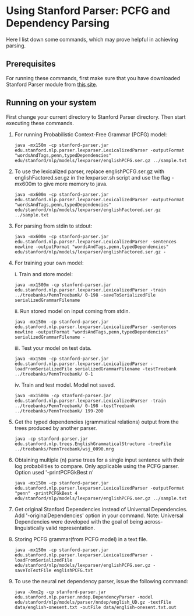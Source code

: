 # Using Stanford Parser: PCFG and Dependency Parsing

Here I list down some commands, which may prove helpful in achieving parsing.

## Prerequisites

For running these commands, first make sure that you have downloaded Stanford Parser module from [this site](http://nlp.stanford.edu/software/lex-parser.shtml).

## Running on your system

First change your current directory to Stanford Parser directory. Then start executing these commands.

1. For running Probabilistic Context-Free Grammar (PCFG) model:

	```
	java -mx150m -cp stanford-parser.jar edu.stanford.nlp.parser.lexparser.LexicalizedParser -outputFormat "wordsAndTags,penn,typedDependencies" edu/stanford/nlp/models/lexparser/englishPCFG.ser.gz ../sample.txt
	```

2. To use the lexicalized parser, replace englishPCFG.ser.gz with englishFactored.ser.gz in the lexparser.sh script and use the flag -mx600m to give more memory to java.

	```
	java -mx600m -cp stanford-parser.jar edu.stanford.nlp.parser.lexparser.LexicalizedParser -outputFormat "wordsAndTags,penn,typedDependencies" edu/stanford/nlp/models/lexparser/englishFactored.ser.gz ../sample.txt
	```

3. For parsing from stdin to stdout:

	```
	java -mx600m -cp stanford-parser.jar edu.stanford.nlp.parser.lexparser.LexicalizedParser -sentences newline -outputFormat "wordsAndTags,penn,typedDependencies" edu/stanford/nlp/models/lexparser/englishFactored.ser.gz -
	```

4. For training your own model:
	
	i. Train and store model:
	```
	java -mx1500m -cp stanford-parser.jar edu.stanford.nlp.parser.lexparser.LexicalizedParser -train ../treebanks/PennTreebank/ 0-198 -saveToSerializedFile serializedGrammarFilename
	```

	ii. Run stored model on input coming from stdin.
	```
	java -mx150m -cp stanford-parser.jar edu.stanford.nlp.parser.lexparser.LexicalizedParser -sentences newline -outputFormat "wordsAndTags,penn,typedDependencies" serializedGrammarFilename -
	```

	iii. Test your model on test data.
	```
	java -mx150m -cp stanford-parser.jar edu.stanford.nlp.parser.lexparser.LexicalizedParser -loadFromSerializedFile serializedGrammarFilename -testTreebank ../treebanks/PennTreebank/ 0-1
	```

	iv. Train and test model. Model not saved.
	```
	java -mx1500m -cp stanford-parser.jar edu.stanford.nlp.parser.lexparser.LexicalizedParser -train ../treebanks/PennTreebank/ 0-198 -testTreebank ../treebanks/PennTreebank/ 199-200
	```


5. Get the typed dependencies (grammatical relations) output from the trees produced by another parser.

	```
	java -cp stanford-parser.jar edu.stanford.nlp.trees.EnglishGrammaticalStructure -treeFile ../treebanks/PennTreebank/wsj_0090.mrg
	```

6. Obtaining multiple (n) parse trees for a single input sentence with their log probabilities to compare. Only applicable using the PCFG parser. Option used '-printPCFGkBest n'

	```
	java -mx150m -cp stanford-parser.jar edu.stanford.nlp.parser.lexparser.LexicalizedParser -outputFormat "penn" -printPCFGkBest 4 edu/stanford/nlp/models/lexparser/englishPCFG.ser.gz ../sample.txt
	```

7. Get original Stanford Dependencies instead of Universal Dependencies. Add '-originalDependencies' option in your command. 
Note: Universal Dependencies were developed with the goal of being across-linguistically valid representation.

8. Storing PCFG grammar(from PCFG model) in a text file.

	```
	java -mx150m -cp stanford-parser.jar edu.stanford.nlp.parser.lexparser.LexicalizedParser -loadFromSerializedFile edu/stanford/nlp/models/lexparser/englishPCFG.ser.gz -saveToTextFile englishPCFG.txt
	```

9. To use the neural net dependency parser, issue the following command:
	
	```
	java -Xmx2g -cp stanford-parser.jar edu.stanford.nlp.parser.nndep.DependencyParser -model edu/stanford/nlp/models/parser/nndep/english_UD.gz -textFile data/english-onesent.txt -outFile data/english-onesent.txt.out
	```
